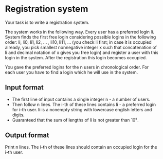# Registration system

Your task is to write a registration system.

The system works in the following way. Every user has a preferred login li. System finds the first free login considering possible logins in the following order: li, li0, li1, li2, ... , li10, li11, ... (you check li first; in case it is occupied already, you pick smallest nonnegative integer x such that concatenation of li and decimal notation of x gives you free login) and register a user with this login in the system. After the registration this login becomes occupied.

You gave the preferred logins for the n users in chronological order. For each user you have to find a login which he will use in the system.

## Input format

- The first line of input contains a single integer n - a number of users.
- Then follow n lines. The i-th of these lines contains li - a preferred login for i-th user. li is a nonempty string with lowercase english letters and digits.
- Guaranteed that the sum of lengths of li is not greater than 10⁶.

## Output format

Print n lines. The i-th of these lines should contain an occupied login for the i-th user.
